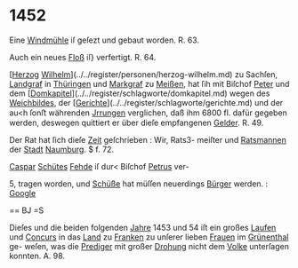 # 1452

Eine [Windmühle](../../register/worte/windmühle.md) iſ geſezt und gebaut worden. R. 63.

Auch ein neues [Floß](../../register/worte/floß.md) iſ} verfertigt. R. 64.

[[Herzog](../../register/worte/herzog.md) [Wilhelm](../../register/worte/wilhelm.md)](../../register/personen/herzog-wilhelm.md) zu Sachſen, [Landgraf](../../register/worte/landgraf.md) in [Thüringen](../../register/orte/thüringen.md)
und [Markgraf](../../register/worte/markgraf.md) zu [Meißen](../../register/orte/meißen.md), hat ſih mit Biſchof [Peter](../../register/worte/peter.md) und
dem [[Domkapitel](../../register/worte/domkapitel.md)](../../register/schlagworte/domkapitel.md) wegen des [Weichbildes](../../register/worte/weichbildes.md), der [[Gerichte](../../register/worte/gerichte.md)](../../register/schlagworte/gerichte.md) und
der au<h ſonﬅ währenden [Jrrungen](../../register/worte/jrrungen.md) verglichen, daß ihm
6800 fl. dafür gegeben werden, deswegen quittiert er über
dieſe empfangenen [Gelder](../../register/worte/gelder.md). R. 49.

Der Rat hat ſich dieſe [Zeit](../../register/worte/zeit.md) geſchrieben : Wir, Rats3-
meiſter und [Ratsmannen](../../register/worte/ratsmannen.md) der [Stadt](../../register/worte/stadt.md) [Naumburg](../../register/orte/naumburg.md). $ f. 72.

[Caspar](../../register/worte/caspar.md) [Schütes](../../register/worte/schütes.md) [Fehde](../../register/worte/fehde.md) iſ dur< Biſchof [Petrus](../../register/worte/petrus.md) ver-

5, tragen worden, und [Schüße](../../register/worte/schüße.md) hat müſſen neuerdings [Bürger](../../register/worte/bürger.md)
werden. :
[Google](../../register/worte/google.md)


== BJ =S

Dieſes und die beiden folgenden [Jahre](../../register/worte/jahre.md) 1453 und 54
iſt ein großes [Laufen](../../register/worte/laufen.md) und [Concurs](../../register/worte/concurs.md) in das [Land](../../register/worte/land.md) zu
[Franken](../../register/orte/franken.md) zu unſerer lieben [Frauen](../../register/worte/frauen.md) im [Grünenthal](../../register/worte/grünenthal.md) ge-
weſen, was die [Prediger](../../register/worte/prediger.md) mit großer [Drohung](../../register/worte/drohung.md) nicht dem
[Volke](../../register/worte/volke.md) unterſagen konnten. A. 98.
